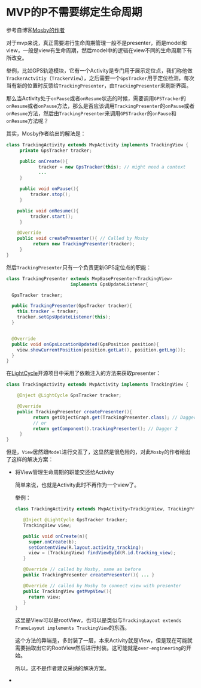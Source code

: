 # MVP的P不需要绑定生命周期

参考自博客[Mosby的作者](http://hannesdorfmann.com/android/presenters-dont-need-lifecycle)

对于mvp来说，真正需要进行生命周期管理一般不是presenter，而是model和view，一般是view有生命周期，然后model中的逻辑在view不同的生命周期下有所改变。

举例，比如GPS轨迹模块，它有一个Activity是专门用于展示定位点，我们称他做`TrackerActvitiy`（`TrackerView`），之后需要一个`GpsTracker`用于定位检测，每次当有新的位置时反馈给`TrackingPresenter`，由`TrackingPresenter`来刷新界面。

那么当Activity处于`onPause`或者`onResume`状态的时候，需要调用`GPSTracker`的`onResume`或者`onPause`方法，那么是否应该调用`TrackingPresenter`的`onPause`或者`onResume`方法，然后由`TrackingPresenter`来调用`GPSTracker`的`onPause`和`onResume`方法呢？

其实，Mosby作者给出的解法是：

```java
class TrackingActivity extends MvpActivity implements TrackingView {
     private GpsTracker tracker;

     public onCreate(){
            tracker = new GpsTracker(this); // might need a context
            ...
     }

     public void onPause(){
         tracker.stop();
     }

    public void onResume(){
         tracker.start();
     }

    @Override
    public void createPresenter(){ // Called by Mosby
          return new TrackingPresenter(tracker);
     }
}
```

然后`TrackingPresenter`只有一个负责更新GPS定位点的职能：

```java
class TrackingPresenter extends MvpBasePresenter<TrackingView>
                        implements GpsUpdateListener{

  GpsTracker tracker;

  public TrackingPresenter(GpsTracker tracker){
    this.tracker = tracker;
    tracker.setGpsUpdateListener(this);
  }


  @Override
  public void onGpsLocationUpdated(GpsPosition position){
    view.showCurrentPosition(position.getLat(), position.getLng());
  }
}
```

在[LightCycle](https://github.com/soundcloud/lightcycle)开源项目中采用了依赖注入的方法来获取presenter：

```java
class TrackingActivity extends MvpActivity implements TrackingView {

    @Inject @LightCycle GpsTracker tracker;

    @Override
    public TrackingPresenter createPresenter(){
          return getObjectGraph.get(TrackingPresenter.class); // Dagger 1
          // or
          return getComponent().trackingPresenter(); // Dagger 2
     }
}
```

但是，`View`居然跟`Model`进行交互了，这显然是很危险的，对此`Mosby`的作者给出了这样的解决方案：

- 将View管理生命周期的职能交还给Activity

  简单来说，也就是Activity此时不再作为一个view了。

  举例：

  ```java
  class TrackingActivity extends MvpActivity<TrackignView, TrackingPresenter> {

     @Inject @LightCycle GpsTracker tracker;
     TrackingView view;

     public void onCreate(n){
       super.onCreate(b);
       setContentView(R.layout.activity_tracking);
       view = (TrackingView) findViewById(R.id.tracking_view);
     }

     @Override // called by Mosby, same as before
     public TrackingPresenter createPresenter(){ ... }

     @Override // called by Mosby to connect view with presenter
     public TrackingView getMvpView(){
       return view;
     }
  }
  ```

  这里是View可以是rootView，也可以是类似与`TrackingLayout extends FrameLayout implements TrackingView`的东西。

  这个方法的弊端是，多封装了一层，本来Activity就是View，但是现在可能就需要抽取出它的RootView然后进行封装。这可能就是`over-engineering`的开始。

  所以，这不是作者建议采纳的解决方案。

- ​
